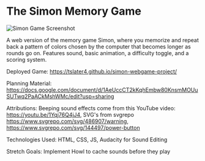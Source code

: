 # The Simon Memory Game
![Simon Game Screenshot](https://github.com/user-attachments/assets/68a1f8b2-12d5-4c4a-a02b-cfef18174d54)

A web version of the memory game Simon, where you memorize and repeat back a pattern of colors chosen by the computer that becomes longer as rounds go on. Features sound, basic animation, a difficulty toggle, and a scoring system.

Deployed Game:
https://tslater4.github.io/simon-webgame-project/

Planning Material:
https://docs.google.com/document/d/1AeUccCT2kKqhEmbw80KnsmMOUuSUTwq2PaACkMshWMc/edit?usp=sharing

Attributions:
Beeping sound effects come from this YouTube video: https://youtu.be/1Yqj76Q4jJ4,
SVG's from svgrepo https://www.svgrepo.com/svg/486907/warning, https://www.svgrepo.com/svg/144497/power-button

Technologies Used:
HTML,
CSS,
JS,
Audacity for Sound Editing

Stretch Goals:
Implement Howl to cache sounds before they play
